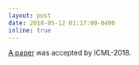 ```yaml
---
layout: post
date: 2018-05-12 01:17:00-0400
inline: true
---
```


[A paper](http://proceedings.mlr.press/v80/lee18a/lee18a.pdf) was accepted by ICML-2018.
